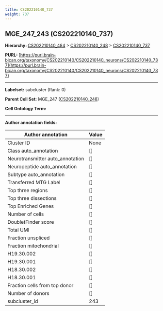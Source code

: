 ```yaml
---
title: CS202210140_737
weight: 737
---
```

## MGE_247_243 (CS202210140_737)
<b>Hierarchy: </b>
[CS202210140_484](../CS202210140_484) >
[CS202210140_248](../CS202210140_248) >
[CS202210140_737](../CS202210140_737)

**PURL:** [https://purl.brain-bican.org/taxonomy/CS202210140/CS202210140_neurons/CS202210140_737](https://purl.brain-bican.org/taxonomy/CS202210140/CS202210140_neurons/CS202210140_737)

---


**Labelset:** subcluster (Rank: 0)

**Parent Cell Set:** MGE_247 ([CS202210140_248](../CS202210140_248))



**Cell Ontology Term:** 

[MARKER GENES.]: #


---

[TRANSFERRED ANNOTATIONS.]: #


[AUTHOR ANNOTATION FIELDS.]: #


**Author annotation fields:**

| Author annotation | Value |
|-------------------|-------|
|Cluster ID|None|
|Class auto_annotation|[]|
|Neurotransmitter auto_annotation|[]|
|Neuropeptide auto_annotation|[]|
|Subtype auto_annotation|[]|
|Transferred MTG Label|[]|
|Top three regions|[]|
|Top three dissections|[]|
|Top Enriched Genes|[]|
|Number of cells|[]|
|DoubletFinder score|[]|
|Total UMI|[]|
|Fraction unspliced|[]|
|Fraction mitochondrial|[]|
|H19.30.002|[]|
|H19.30.001|[]|
|H18.30.002|[]|
|H18.30.001|[]|
|Fraction cells from top donor|[]|
|Number of donors|[]|
|subcluster_id|243|
